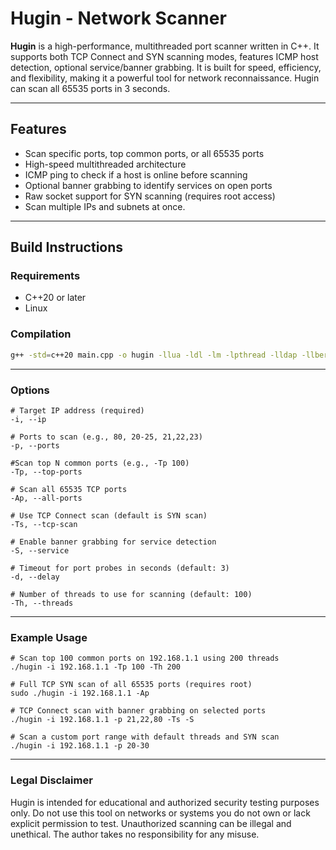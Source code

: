 # Hugin - Network Scanner

**Hugin** is a high-performance, multithreaded port scanner written in C++. It supports both TCP Connect and SYN scanning modes, features ICMP host detection, optional service/banner grabbing. It is built for speed, efficiency, and flexibility, making it a powerful tool for network reconnaissance. Hugin can scan all 65535 ports in 3 seconds.

---

## Features

- Scan specific ports, top common ports, or all 65535 ports
- High-speed multithreaded architecture
- ICMP ping to check if a host is online before scanning
- Optional banner grabbing to identify services on open ports
- Raw socket support for SYN scanning (requires root access)
- Scan multiple IPs and subnets at once.

---

## Build Instructions

### Requirements

- C++20 or later
- Linux

### Compilation

```bash
g++ -std=c++20 main.cpp -o hugin -llua -ldl -lm -lpthread -lldap -llber
```

---

### Options

```
# Target IP address (required)
-i, --ip

# Ports to scan (e.g., 80, 20-25, 21,22,23)
-p, --ports

#Scan top N common ports (e.g., -Tp 100)
-Tp, --top-ports

# Scan all 65535 TCP ports
-Ap, --all-ports

# Use TCP Connect scan (default is SYN scan)
-Ts, --tcp-scan

# Enable banner grabbing for service detection
-S, --service

# Timeout for port probes in seconds (default: 3)
-d, --delay

# Number of threads to use for scanning (default: 100)
-Th, --threads
```

---

### Example Usage

```
# Scan top 100 common ports on 192.168.1.1 using 200 threads
./hugin -i 192.168.1.1 -Tp 100 -Th 200

# Full TCP SYN scan of all 65535 ports (requires root)
sudo ./hugin -i 192.168.1.1 -Ap

# TCP Connect scan with banner grabbing on selected ports
./hugin -i 192.168.1.1 -p 21,22,80 -Ts -S

# Scan a custom port range with default threads and SYN scan
./hugin -i 192.168.1.1 -p 20-30
```

---

### Legal Disclaimer

Hugin is intended for educational and authorized security testing purposes only.
Do not use this tool on networks or systems you do not own or lack explicit permission to test. Unauthorized scanning can be illegal and unethical. The author takes no responsibility for any misuse.
